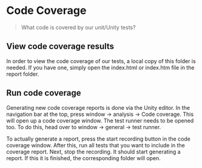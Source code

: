 # Code Coverage
> What code is covered by our unit/Unity tests?


## View code coverage results

In order to view the code coverage of our tests, a local copy of this folder is needed.
If you have one, simply open the index.html or index.htm file in the report folder.

## Run code coverage

Generating new code coverage reports is done via the Unity editor. In the navigation bar at the top, press window -> analysis -> Code coverage. This will open up a code coverage window. The test runner needs to be opened too. To do this, head over to window -> general -> test runner.

To actually generate a report, press the start recording button in the code coverage window. After this, run all tests that you want to include in the coverage report. Next, stop the recording. It should start generating a report. If this it is finished, the corresponding folder will open.